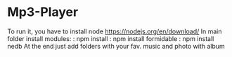 # Mp3-Player
To run it, you have to install node https://nodejs.org/en/download/
In main folder install modules: 
: npm install
: npm install formidable
: npm install nedb
At the end just add folders with your fav. music and photo with album 
